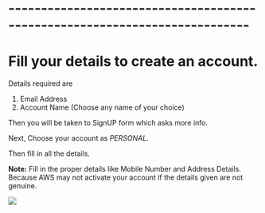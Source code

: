# ---------------------------------------------------------------------------
# Fill your details to create an account. 

Details required are 
  1. Email Address 
  2. Account Name (Choose any name of your choice)

Then you will be taken to SignUP form which asks more info.

Next, Choose your account as *PERSONAL*.

Then fill in all the details.

**Note:** Fill in the proper details like Mobile Number and Address Details. Because AWS may not activate your account if the details given are not genuine. 

![](https://gitlab.com/cit-devops/intros/uploads/89b7267d579b2ec48737d64e649d93df/image.png)